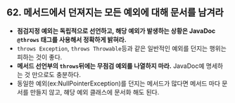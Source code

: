 ## 62. 메서드에서 던져지는 모든 예외에 대해 문서를 남겨라 

- __점검지정 예외는 독립적으로 선언하고, 해당 예외가 발생하는 상황은 JavaDoc ```@throws``` 태그를 사용해서 정확하게 밝혀라.__
- ```throws Exception```, ```throws Throwable```등과 같은 일반적인 예외를 던지는 행위는 피하는 것이 좋다.
- __메서드 선언부의 ```throws```뒤에는 무점검 예외를 나열하지 마라.__ JavaDoc예 명세하는 것 만으로도 충분하다.
- 동일한 예외(ex:NullPointerException)를 던지는 메서드가 많다면 메서드 마다 문서를 만들지 않고, 햬당 예외 클래스에 문서화 해도 된다.



